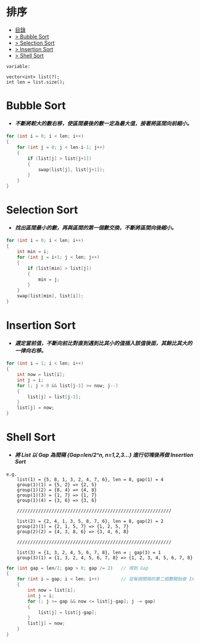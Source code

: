 # 排序
<!-- TOC -->
- [目錄](#排序)
- [> Bubble Sort](#Bubble-Sort)
- [> Selection Sort](#Selection-Sort)
- [> Insertion Sort](#Insertion-Sort)
- [> Shell Sort](#Shell-Sort)
<!-- /TOC -->

<!-- 
# Content Name
- #### *Description*
```cpp                 
Code
```
-->


```
variable:

vector<int> list(?);
int len = list.size();
```

# Bubble Sort
- #### *不斷將較大的數右移，使區間最後的數一定為最大值，接著將區間向前縮小。*
```cpp                 
for (int i = 0; i < len; i++)
{
    for (int j = 0; j < len-i-1; j++)
    {
        if (list[j] > list[j+1])
        {
            swap(list[j], list[j+1]);
        }
    }
}
```

# Selection Sort
- #### *找出區間最小的數，再與區間的第一個數交換，不斷將區間向後縮小。*
```cpp     
for (int i = 0; i < len; i++)
{
    int min = i;
    for (int j = i+1; j < len; j++)
    {
        if (list[min] > list[j])
        {
            min = j;
        }
    }
    swap(list[min], list[i]);
}
```

# Insertion Sort
- #### *選定當前值，不斷向前比對直到遇到比其小的值插入該值後面，其餘比其大的一律向右移。*
```cpp
for (int i = 1; i < len; i++)
{
    int now = list[i];
    int j = i;
    for (; j > 0 && list[j-1] >= now; j--)
    {
        list[j] = list[j-1];
    }     
    list[j] = now;
}
```

# Shell Sort
- #### *將 List 以 Gap 為間隔 {Gap=len/2^n, n=1,2,3...} 進行切塊後再做 Insertion Sort*
```
e.g. 
    list(1) = {5, 8, 1, 3, 2, 4, 7, 6}, len = 8, gap(1) = 4  
    group(1)(1) = {5, 2} => {2, 5}
    group(1)(2) = {8, 4} => {4, 8}
    group(1)(3) = {1, 7} => {1, 7}
    group(1)(4) = {3, 6} => {3, 6}
    
    //////////////////////////////////////////////////////////
    
    list(2) = {2, 4, 1, 3, 5, 8, 7, 6}, len = 8, gap(2) = 2
    group(2)(1) = {2, 1, 5, 7} => {1, 2, 5, 7}
    group(2)(2) = {4, 3, 8, 6} => {3, 4, 6, 8}
    
    //////////////////////////////////////////////////////////
    
    list(3) = {1, 3, 2, 4, 5, 6, 7, 8}, len = ; gap(3) = 1
    group(3)(1) = {1, 3, 2, 4, 5, 6, 7, 8} => {1, 2, 3, 4, 5, 6, 7, 8}
```

```cpp                 
for (int gap = len/2; gap > 0; gap /= 2)   // 得到 Gap
{
    for (int i = gap; i < len; i++)        // 從每個間隔的第二個數開始做 Insertion Sort
    {
        int now = list[i];
        int j = i;
        for (; j >= gap && now <= list[j-gap]; j -= gap)
        {
            list[j] = list[j-gap];
        }
        list[j] = now;
    }
}
```
